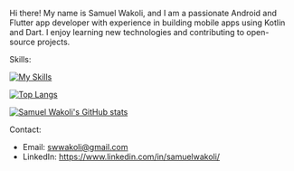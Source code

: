 Hi there! My name is Samuel Wakoli, and I am a passionate Android and Flutter app developer with experience in building mobile apps using Kotlin and Dart. I enjoy learning new technologies and contributing to open-source projects.

Skills:

[![My Skills](https://skillicons.dev/icons?i=kotlin,java,dart,androidstudio,flutter,git,github,firebase,linux)](https://skillicons.dev)

[![Top Langs](https://github-readme-stats.vercel.app/api/top-langs/?username=SamuelWakoli&theme=omni&layout=compact&langs_count=8&access_token=<PAT>)](https://github.com/SamuelWakoli/github-readme-stats)

[![Samuel Wakoli's GitHub stats](https://github-readme-stats.vercel.app/api?username=SamuelWakoli&show_icons=true&theme=radical)](https://github.com/SamuelWakoli/github-readme-stats)

Contact:
- Email: swwakoli@gmail.com
- LinkedIn: https://www.linkedin.com/in/samuelwakoli/
